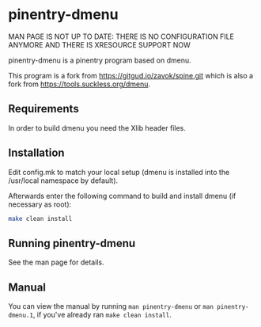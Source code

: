 # pinentry-dmenu

MAN PAGE IS NOT UP TO DATE: THERE IS NO CONFIGURATION FILE ANYMORE AND THERE IS
XRESOURCE SUPPORT NOW

pinentry-dmenu is a pinentry program based on dmenu.

This program is a fork from https://gitgud.io/zavok/spine.git
which is also a fork from https://tools.suckless.org/dmenu.

## Requirements

In order to build dmenu you need the Xlib header files.

## Installation

Edit config.mk to match your local setup (dmenu is installed into
the /usr/local namespace by default).

Afterwards enter the following command to build and install dmenu
(if necessary as root):

```bash
make clean install
```

## Running pinentry-dmenu

See the man page for details.

## Manual

You can view the manual by running `man pinentry-dmenu`
or `man pinentry-dmenu.1`, if you've already ran `make clean install`.
